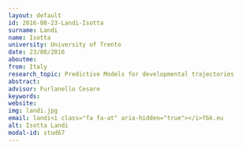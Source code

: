 ```yaml
---
layout: default 
id: 2016-08-23-Landi-Isotta
surname: Landi
name: Isotta
university: University of Trento
date: 23/08/2016
aboutme: 
from: Italy
research_topic: Predictive Models for developmental trajectories
abstract: 
advisor: Furlanello Cesare
keywords: 
website: 
img: landi.jpg
email: landi<i class="fa fa-at" aria-hidden="true"></i>fbk.eu
alt: Isotta Landi
modal-id: stud67
---
```

